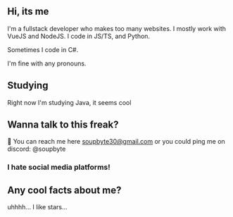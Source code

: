 ## Hi, its me

I'm a fullstack developer who makes too many websites. I mostly work with VueJS and NodeJS.
I code in JS/TS, and Python.

Sometimes I code in C#.


I'm fine with any pronouns.

## Studying

Right now I'm studying Java, it seems cool

## Wanna talk to this freak?
📧 You can reach me here soupbyte30@gmail.com
or you could ping me on discord: @soupbyte

### I hate social media platforms!

## Any cool facts about me?

uhhhh... I like stars...
